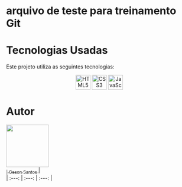 # arquivo de teste para treinamento Git

# Tecnologias Usadas

Este projeto utiliza as seguintes tecnologias:

<p align="center">
  <img src="https://cdn.jsdelivr.net/gh/devicons/devicon/icons/html5/html5-original.svg" alt="HTML5" width="40" height="40"/>
  <img src="https://cdn.jsdelivr.net/gh/devicons/devicon/icons/css3/css3-original.svg" alt="CSS3" width="40" height="40"/>
  <img src="https://cdn.jsdelivr.net/gh/devicons/devicon/icons/javascript/javascript-original.svg" alt="JavaScript" width="40" height="40"/>
</p>

# Autor

[<img loading="lazy" src="https://avatars.githubusercontent.com/u/173969058?v=4" width=115><br><sub>| Geson Santos </sub>](https://https://github.com/gerson1077) |  
| :---: | :---: | :---: |
